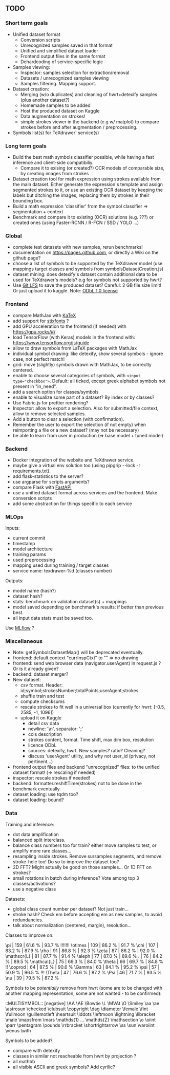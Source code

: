 ## TODO


### Short term goals

- Unified dataset format
  - Conversion scripts
  - Unrecognized samples saved in that format
  - Unified and simplified dataset loader
  - Frontend output files in the same format
  - Dehardcoding of service-specific logic
- Samples viewing:
  - Inspector: samples selection for extraction/removal
  - Datasets / unrecognized samples viewing
  - Samples filtering. Mapping support.
- Dataset creation:
  - Merging (w/o duplicates) and cleaning of hwrt+detexify samples (plus another dataset?)
  - Homemade samples to be added
  - Host the produced dataset on Kaggle
  - Data augmentation on strokes!
  - simple strokes viewer in the backend (e.g w/ matplot) to compare strokes before and after augmentation / preprocessing.
- Symbols list(s) for TeXdrawer' service(s)


### Long term goals

- Build the best math symbols classifier possible, while having a fast inference and client-side compatibiliy.
    - Compare it to exising (or created?) OCR models of comparable size, by creating images from strokes
- Dataset creation tool for math expression using strokes available from the main dataset. Either generate the expression's template and assign segmented strokes to it, or use an existing OCR dataset by keeping the labels but ditching the images, replacing them by strokes in their bounding box.
- Build a math expression 'classifier' from the symbol classifier => segmentation + context
- Benchmark and compare it to existing (OCR) solutions (e.g. ???) or created ones (using Faster-RCNN / R-FCN / SSD / YOLO ...)


### Global

- complete test datasets with new samples, rerun benchmarks!
- documentation on https://pages.github.com, or directly a Wiki on the github page?
- choose a list of symbols to be supported by the TeXdrawer model (use mappings target classes and symbols from symbolsDatasetCreation.js)
- dataset mining: does detexify's dataset contain additional data to be used for TeXdrawer's models? e.g for symbols not supported by hwrt?
- Use [Git LFS](https://git-lfs.github.com/) to save the produced dataset? Careful: 2 GB file size limit! Or just upload it to kaggle. Note: [ODbL 1.0 license](https://opendatacommons.org/licenses/odbl/summary/)


### Frontend

- compare MathJax with [KaTeX](https://katex.org/)
- add support for [stixfonts](https://github.com/stipub/stixfonts) ?
- add GPU acceleration to the frontend (if needed) with https://gpu.rocks/#/
- load TensorFlow (with Keras) models in the frontend with: https://www.tensorflow.org/js/guide
- allow to draw symbols from LaTeX packages with MathJax
- individual symbol drawing: like detexify, show several symbols - ignore case, not perfect match!
- grid: move (slightly) symbols drawn with MathJax, to be correctly centered.
- enable to choose several categories of symbols, with ``` <input type="checkbox"> ```. Default: all ticked, except greek alphabet symbols not present in "in_need".
- add a search option for classes/symbols
- enable to visualize some part of a dataset? By index or by classes?
- Use Fabric.js for prettier rendering?
- Inspector: allow to export a selection. Also for submitted/file context, allow to remove selected samples.
- Add a button to clear a selection (with confirmation).
- Remember the user to export the selection (if not empty) when reimporting a file or a new dataset? (may not be necessary)
- be able to learn from user in production (=> base model + tuned model)


### Backend

- Docker integration of the website and TeXdrawer service.
- maybe give a virtual env solution too (using pipgrip --lock -r requirements.txt).
- add flask-statistics to the server?
- use argparse for scripts arguments?
- compare Flask with [FastAPI](https://fastapi.tiangolo.com/)
- use a unified dataset format across services and the frontend. Make conversion scripts
- add some abstraction for things specific to each service


### MLOps

Inputs:

- current commit
- timestamp
- model architecture
- training params
- used preprocessing
- mapping used during training / target classes
- service name: texdrawer-%d (classes number)

Outputs:

- model name (hash?)
- dataset hash?
- stats: benchmark on validation dataset(s) + mappings
- model saved depending on benchmark's results: if better than previous best.
- all input data stats must be saved too.

Use [MLflow](https://mlflow.org/) ?


### Miscellaneous

- Note: getSymbolsDatasetMap() will be deprecated eventually.
- frontend: default context "currInspCtxt" to "" => no drawing
- frontend: send web browser data (navigator.userAgent) in request.js ? Or is it already given?
- backend: dataset merger?
- New dataset:
  - csv format. Header: id;symbol;strokesNumber;totalPoints;userAgent;strokes
  - shuffle train and test
  - compute checksums
  - rescale strokes to fit well in a universal box (currently for hwrt: [-0.5, 2585, -1, 1096])
  - upload it on Kaggle
    - detail csv data
    - newline: '\n', separator: ';'
    - cols description
    - strokes content, format. Time shift, max dim box, resolution
    - licence ODbL
    - sources: detexify, hwrt. New samples? ratio? Cleaning?
    - discuss 'userAgent' utility, and why not user_id (privacy, not pertinent...)
- frontend output files and backend "unrecognized" files: to the unified dataset format! (=> rescaling if needed)
- inspector: rescale strokes if needed!
- backend: formatter.reshiftTime(strokes) not to be done in the benchmark eventually.
- dataset loading: use tqdm too?
- dataset loading: bound?


### Data

Training and inference:

- dot data amplification
- balanced split interclass.
- balance class numbers too for train? either move samples to test, or amplify more rare classes...
- resampling inside strokes. Remove sursamples segments, and remove stroke-hole too! Do so to improve the dataset too?
- 2D FFT? Might actually be good on those samples... Or 1D FFT on strokes?
- small rotations in batch during inference? Vote among top 3 classes/activations?
- use a negative class


Datasets:

- global class count number per dataset? Not just train...
- stroke hash? Check em before accepting em as new samples, to avoid redundancies.
- talk about normalization (centered, margin), resolution...


Classes to improve on:

\pi                 |       159 |  61.6 % |  93.7 % !!!!!!!
\otimes             |       109 |  86.2 % |  91.7 %
\chi                |       107 |  83.2 % |  87.9 %
\rho                |        91 |  86.8 % |  92.3 %
\zeta               |        87 |  86.2 % |  92.0 %
\mathscr{L}         |        81 |  87.7 % |  91.4 %
\aleph              |        77 |  87.0 % |  89.6 %
.                   |        76 |  84.2 % |  89.5 %
\mathcal{L}         |        75 |  69.3 % |  84.0 %
\theta              |        66 |  69.7 % |  84.8 % !!
\coprod             |        64 |  87.5 % |  90.6 %
\Gamma              |        63 |  84.1 % |  95.2 %
\psi                |        57 |  50.9 % |  96.5 % !!!
\Theta              |        47 |  76.6 % |  87.2 %
\Psi                |        46 |  71.7 % |  93.5 %
\nu                 |        39 |  79.5 % |  87.2 %


Symbols to be *potentially* remove from hwrt (some are to be changed with another mapping representation, some are not wanted - to be confirmed):

::MULTISYMBOL:: [negative]
\AA
\AE
\Bowtie
\L
\MVAt
\O
\Smiley
\aa
\ae
\astrosun
\checked
\clubsuit
\copyright
\dag
\diameter
\female
\fint
\fullmoon
\guillemotleft
\heartsuit
\iddots
\leftmoon
\lightning
\llbracket
\male
\mapsfrom
\mars
\mathds{1} ... \mathds{Z}
\mathsection
\o
\oiint
\parr
\pentagram
\pounds
\rrbracket
\shortrightarrow
\ss
\sun
\varoiint
\venus
\with

Symbols to be added?
- compare with detexify
- classes in similar not reacheable from hwrt by projection ?
- all mathbb
- all visible ASCII and greek symbols? Add cyrilic?
